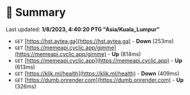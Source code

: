 # 📖 Summary
Last updated: **1/8/2023, 4:40:20 PTG "Asia/Kuala_Lumpur"**

- `GET` [https://hst.aytea.ga](https://hst.aytea.ga) - **Down** (253ms)
- `GET` [https://memeapi.cyclic.app/gimme](https://memeapi.cyclic.app/gimme) - **Up** (814ms)
- `GET` [https://memeapi.cyclic.app](https://memeapi.cyclic.app) - **Up** (613ms)
- `GET` [https://klik.ml/health](https://klik.ml/health) - **Down** (409ms)
- `GET` [https://dumb.onrender.com](https://dumb.onrender.com) - **Up** (326ms)

